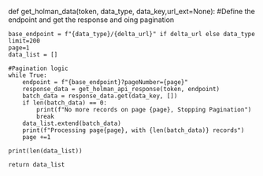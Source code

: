 def get_holman_data(token, data_type, data_key,url_ext=None):
    #Define the endpoint and get the response and oing pagination
    
    base_endpoint = f"{data_type}/{delta_url}" if delta_url else data_type
    limit=200
    page=1
    data_list = []

    #Pagination logic
    while True:
        endpoint = f"{base_endpoint}?pageNumber={page}"
        response_data = get_holman_api_response(token, endpoint)
        batch_data = response_data.get(data_key, [])
        if len(batch_data) == 0:
            print(f"No more records on page {page}, Stopping Pagination")
            break
        data_list.extend(batch_data)
        print(f"Processing page{page}, with {len(batch_data)} records")
        page +=1
        
    print(len(data_list))
    
    return data_list
